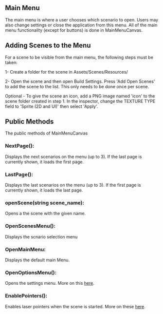 ## Main Menu

The main menu is where a user chooses which scenario to open. Users may also change settings or close the application from this menu. All of the main menu functionality (except for buttons) is done in MainMenuCanvas.


## Adding Scenes to the Menu
For a scene to be visible from the main menu, the following steps must be taken:

1- Create a folder for the scene in Assets/Scenes/Resources/

2- Open the scene and then open Build Settings. Press 'Add Open Scenes' to add the scene to the list. This only needs to be done once per scene.

Optional - To give the scene an icon, add a PNG image named 'icon' to the scene folder created in step 1. In the inspector, change the TEXTURE TYPE field to 'Sprite (2D and UI)' then select 'Apply'.

## Public Methods
The public methods of MainMenuCanvas

### NextPage():
Displays the next scenarios on the menu (up to 3). If the last page is currently shown, it loads the first page.

### LastPage():
Displays the last scenarios on the menu (up to 3). If the first page is currently shown, it loads the last page.

### openScene(string scene_name):
Opens a the scene with the given name.

### OpenScenesMenu():
Displays the scnario selection menu

### OpenMainMenu:
Displays the default main Menu.

### OpenOptionsMenu():
Opens the settings menu. More on this [here](/valvevr/ui/settings).

### EnablePointers():
Enables laser pointers when the scene is started. More on these [here](/valvevr/ui/laser-pointers).
